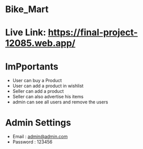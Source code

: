 # Bike_Mart

# Live Link: https://final-project-12085.web.app/

# ImPportants

- User can buy a Product
- User can add a product in wishlist
- Seller can add a product
- Seller can also advertise his items
- admin can see all users and remove the users

# Admin Settings

- Email : admin@admin.com
- Password : 123456
